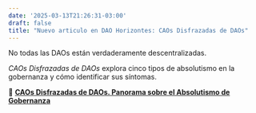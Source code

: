 ```yaml
---
date: '2025-03-13T21:26:31-03:00'
draft: false
title: "Nuevo articulo en DAO Horizontes: CAOs Disfrazadas de DAOs"
---
```


No todas las DAOs están verdaderamente descentralizadas.

*CAOs Disfrazadas de DAOs* explora cinco tipos de absolutismo en la gobernanza y cómo identificar sus síntomas.

🔗 [**CAOs Disfrazadas de DAOs. Panorama sobre el Absolutismo de Gobernanza**](https://lokapal2.substack.com/p/caos-disfrazadas-de-daos-panorama)

